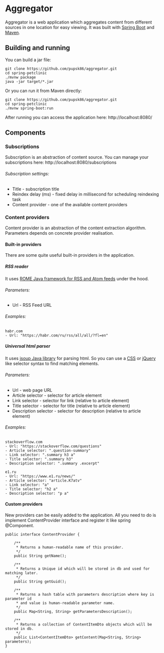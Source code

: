 # Aggregator

Aggregator is a web application which aggregates content from different sources
in one location for easy viewing.
It was built with <a href="https://spring.io/guides/gs/spring-boot">Spring Boot</a> and <a href="https://spring.io/guides/gs/maven/">Maven</a>.

## Building and running
You can build a jar file:
````
git clone https://github.com/pupsk86/aggregator.git
cd spring-petclinic
./mvnw package
java -jar target/*.jar
````
Or you can run it from Maven directly:
 ````
 git clone https://github.com/pupsk86/aggregator.git
 cd spring-petclinic
 ./mvnw spring-boot:run
 ````
After running you can access the application here: http://localhost:8080/

## Components

### Subscriptions
Subscription is an abstraction of content source.
You can manage your subscriptions here: http://localhost:8080/subscriptions
###### Subscription settings:
* Title - subscription title
* Reindex delay (ms) - fixed delay in millisecond for scheduling reindexing task
* Content provider - one of the available content providers 

### Content providers
Content provider is an abstraction of the content extraction algorithm.
Parameters depends on concrete provider realisation.

#### Built-in providers
There are some quite useful built-in providers in the application. 

##### RSS reader
It uses <a href="https://rometools.github.io/rome/">ROME Java framework for RSS and Atom feeds</a> under the hood.
###### Parameters:
* Url - RSS Feed URL
###### Examples:
````
habr.com
- Url: "https://habr.com/ru/rss/all/all/?fl=en"
````

##### Universal html parser
It uses <a href="https://jsoup.org/">jsoup Java library</a> for parsing html.
So you can use a <a href="https://www.w3.org/TR/2009/PR-css3-selectors-20091215/">CSS</a>
or <a href="https://jquery.com">jQuery</a> like selector syntax to find matching elements.
###### Parameters:
* Url - web page URL
* Article selector - selector for article element
* Link selector - selector for link (relative to article element)
* Title selector - selector for title (relative to article element)
* Description selector - selector for description (relative to article element)
###### Examples:
````
stackoverflow.com
- Url: "https://stackoverflow.com/questions"
- Article selector: ".question-summary"
- Link selector: ".summary h3 a"
- Title selector: ".summary h3"
- Description selector: ".summary .excerpt"

e1.ru
- Url: "https://www.e1.ru/news/"
- Article selector: "article.K7atv"
- Link selector: "a"
- Title selector: "h2 a"
- Description selector: "p a"
```` 
#### Custom providers
New providers can be easily added to the application.
All you need to do is implement ContentProvider interface and register it like spring @Component. 

````
public interface ContentProvider {

    /**
     * Returns a human-readable name of this provider.
     */
    public String getName();

    /**
     * Returns a Unique id which will be stored in db and used for matching later.
     */
    public String getGuid();

    /**
     * Returns a hash table with parameters description where key is parameter id
     * and value is human-readable parameter name.
     */
    public Map<String, String> getParametersDescription();

    /**
     * Returns a collection of ContentItemDto objects which will be stored in db.
     */
    public List<ContentItemDto> getContent(Map<String, String> parameters);
}
````


